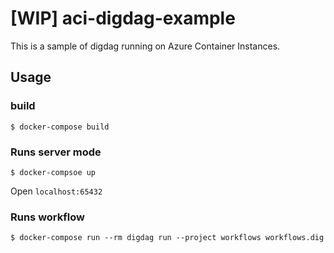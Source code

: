 # [WIP] aci-digdag-example
This is a sample of digdag running on Azure Container Instances.

## Usage

### build
```
$ docker-compose build
```

### Runs server mode
```shell
$ docker-compsoe up
```
Open `localhost:65432`

### Runs workflow
```
$ docker-compose run --rm digdag run --project workflows workflows.dig
```
